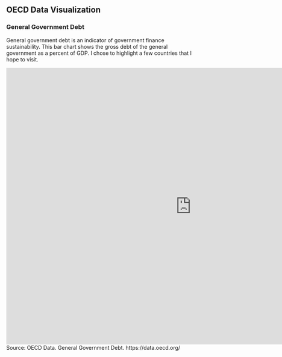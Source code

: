 ## OECD Data Visualization

### General Government Debt
General government debt is an indicator of government finance sustainability. This bar chart shows the gross debt of the general government as a percent of GDP. I chose to highlight a few countries that I hope to visit. 

<iframe src="https://data.oecd.org/chart/5FH4" width="980" height="735" style="border: 0" mozallowfullscreen="true" webkitallowfullscreen="true" allowfullscreen="true"><a href="https://data.oecd.org/chart/5FH4" target="_blank">OECD Chart: General government debt, Total, % of GDP, Annual, 2015</a></iframe>
Source: OECD Data. General Government Debt.  https://data.oecd.org/

